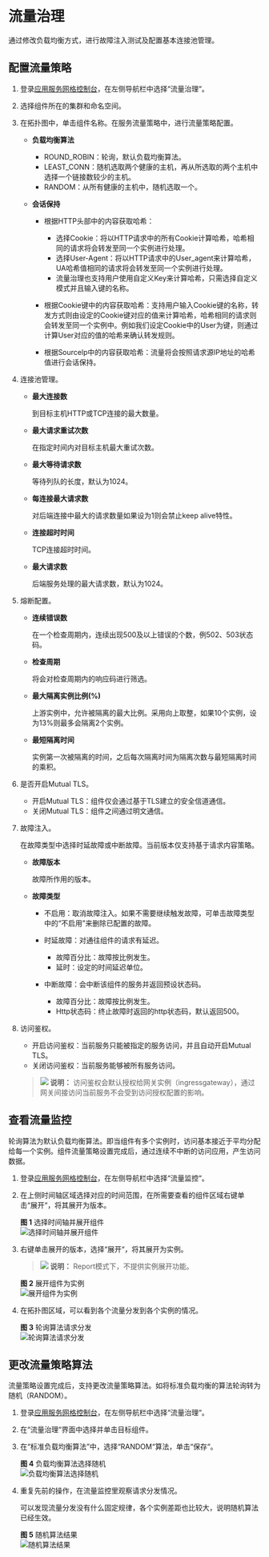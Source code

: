 # 流量治理<a name="istio_01_0011"></a>

通过修改负载均衡方式，进行故障注入测试及配置基本连接池管理。

## 配置流量策略<a name="section10774113201515"></a>

1.  登录[应用服务网格控制台](https://console.huaweicloud.com/istio/?locale=zh-cn)，在左侧导航栏中选择“流量治理“。
2.  选择组件所在的集群和命名空间。
3.  在拓扑图中，单击组件名称。在服务流量策略中，进行流量策略配置。
    -   **负载均衡算法**
        -   ROUND\_ROBIN：轮询，默认负载均衡算法。
        -   LEAST\_CONN：随机选取两个健康的主机，再从所选取的两个主机中选择一个链接数较少的主机。
        -   RANDOM：从所有健康的主机中，随机选取一个。

    -   **会话保持**
        -   根据HTTP头部中的内容获取哈希：
            -   选择Cookie：将以HTTP请求中的所有Cookie计算哈希，哈希相同的请求将会转发至同一个实例进行处理。
            -   选择User-Agent：将以HTTP请求中的User\_agent来计算哈希，UA哈希值相同的请求将会转发至同一个实例进行处理。
            -   流量治理也支持用户使用自定义Key来计算哈希，只需选择自定义模式并且输入键的名称。

        -   根据Cookie键中的内容获取哈希：支持用户输入Cookie键的名称，转发方式则由设定的Cookie键对应的值来计算哈希，哈希相同的请求则会转发至同一个实例中。例如我们设定Cookie中的User为键，则通过计算User对应的值的哈希来确认转发规则。
        -   根据Sourcelp中的内容获取哈希：流量将会按照请求源IP地址的哈希值进行会话保持。

4.  连接池管理。
    -   **最大连接数**

        到目标主机HTTP或TCP连接的最大数量。

    -   **最大请求重试次数**

        在指定时间内对目标主机最大重试次数。

    -   **最大等待请求数**

        等待列队的长度，默认为1024。

    -   **每连接最大请求数**

        对后端连接中最大的请求数量如果设为1则会禁止keep alive特性。

    -   **连接超时时间**

        TCP连接超时时间。

    -   **最大请求数**

        后端服务处理的最大请求数，默认为1024。

5.  熔断配置。
    -   **连续错误数**

        在一个检查周期内，连续出现500及以上错误的个数，例502、503状态码。

    -   **检查周期**

        将会对检查周期内的响应码进行筛选。

    -   **最大隔离实例比例\(%\)**

        上游实例中，允许被隔离的最大比例。采用向上取整，如果10个实例，设为13%则最多会隔离2个实例。

    -   **最短隔离时间**

        实例第一次被隔离的时间，之后每次隔离时间为隔离次数与最短隔离时间的乘积。

6.  是否开启Mutual TLS。
    -   开启Mutual TLS：组件仅会通过基于TLS建立的安全信道通信。
    -   关闭Mutual TLS：组件之间通过明文通信。

7.  故障注入。

    在故障类型中选择时延故障或中断故障。当前版本仅支持基于请求内容策略。

    -   **故障版本**

        故障所作用的版本。

    -   **故障类型**
        -   不启用：取消故障注入。如果不需要继续触发故障，可单击故障类型中的“不启用”来删除已配置的故障。
        -   时延故障：对通往组件的请求有延迟。
            -   故障百分比：故障按比例发生。
            -   延时：设定的时间延迟单位。

        -   中断故障：会中断该组件的服务并返回预设状态码。
            -   故障百分比：故障按比例发生。
            -   Http状态码：终止故障时返回的http状态码，默认返回500。


8.  访问鉴权。

    -   开启访问鉴权：当前服务只能被指定的服务访问，并且自动开启Mutual TLS。
    -   关闭访问鉴权：当前服务能够被所有服务访问。

    >![](public_sys-resources/icon-note.gif) **说明：** 
    >访问鉴权会默认授权给网关实例（ingressgateway），通过网关间接访问当前服务不会受到访问授权配置的影响。


## 查看流量监控<a name="section821112119442"></a>

轮询算法为默认负载均衡算法。即当组件有多个实例时，访问基本接近于平均分配给每一个实例。组件流量策略设置完成后，通过连续不中断的访问应用，产生访问数据。

1.  登录[应用服务网格控制台](https://console.huaweicloud.com/istio/?locale=zh-cn)，在左侧导航栏中选择“流量监控“。
2.  在上侧时间轴区域选择对应的时间范围，在所需要查看的组件区域右键单击“展开“，将其展开为版本。

    **图 1**  选择时间轴并展开组件<a name="fig15693194118270"></a>  
    ![](figures/选择时间轴并展开组件.png "选择时间轴并展开组件")

3.  右键单击展开的版本，选择“展开“，将其展开为实例。

    >![](public_sys-resources/icon-note.gif) **说明：** 
    >Report模式下，不提供实例展开功能。

    **图 2**  展开组件为实例<a name="fig144141530102820"></a>  
    ![](figures/展开组件为实例.png "展开组件为实例")

4.  在拓扑图区域，可以看到各个流量分发到各个实例的情况。

    **图 3**  轮询算法请求分发<a name="fig621381316368"></a>  
    ![](figures/轮询算法请求分发.png "轮询算法请求分发")


## 更改流量策略算法<a name="section1124162184410"></a>

流量策略设置完成后，支持更改流量策略算法。如将标准负载均衡的算法轮询转为随机（RANDOM）。

1.  登录[应用服务网格控制台](https://console.huaweicloud.com/istio/?locale=zh-cn)，在左侧导航栏中选择“流量治理“。
2.  在“流量治理“界面中选择并单击目标组件。
3.  在“标准负载均衡算法”中，选择“RANDOM“算法，单击“保存“。

    **图 4**  负载均衡算法选择随机<a name="fig27341948415"></a>  
    ![](figures/负载均衡算法选择随机.png "负载均衡算法选择随机")

4.  重复先前的操作，在流量监控里观察请求分发情况。

    可以发现流量分发没有什么固定规律，各个实例差距也比较大，说明随机算法已经生效。

    **图 5**  随机算法结果<a name="fig14804737134111"></a>  
    ![](figures/随机算法结果.png "随机算法结果")


